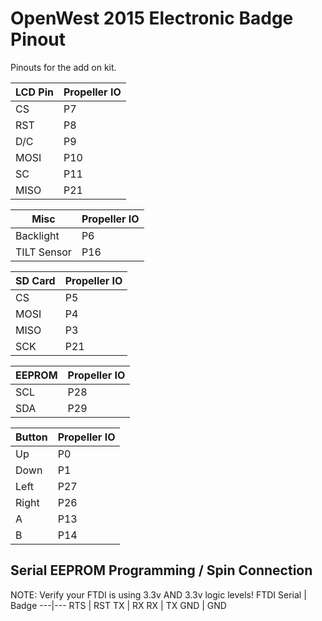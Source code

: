 # OpenWest 2015 Electronic Badge Pinout
Pinouts for the add on kit.

LCD Pin | Propeller IO
--------|--------------
CS | P7
RST | P8
D/C | P9
MOSI | P10
SC | P11
MISO | P21


Misc | Propeller IO
---|---
Backlight | P6
TILT Sensor | P16


SD Card | Propeller IO
---|---
CS | P5
MOSI | P4
MISO | P3
SCK | P21


EEPROM | Propeller IO
---|---
SCL | P28
SDA | P29


Button | Propeller IO
---|---
Up | P0
Down | P1
Left | P27
Right | P26
A | P13
B | P14


## Serial EEPROM Programming / Spin Connection
NOTE: Verify your FTDI is using 3.3v AND 3.3v logic levels!
FTDI Serial | Badge
---|---
RTS | RST
TX | RX
RX | TX
GND | GND